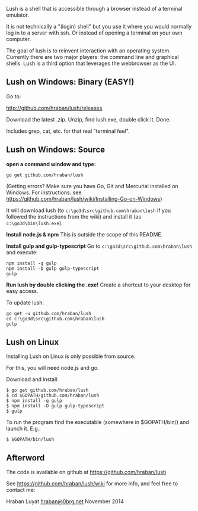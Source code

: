 Lush is a shell that is accessible through a browser instead of a terminal
emulator.

It is not technically a "(login) shell" but you use it where you would normally
log in to a server with ssh. Or instead of opening a terminal on your own computer.

The goal of lush is to reinvent interaction with an operating system. Currently
there are two major players: the command line and graphical shells. Lush is a
third option that leverages the webbrowser as the UI.

## Lush on Windows: Binary (EASY!)

Go to:

http://github.com/hraban/lush/releases

Download the latest .zip. Unzip, find lush.exe, double click it. Done.

Includes grep, cat, etc. for that real "terminal feel".

## Lush on Windows: Source

**open a command window and type:**

    go get github.com/hraban/lush

(Getting errors? Make sure you have Go, Git and Mercurial installed on Windows.
For instructions: see
https://github.com/hraban/lush/wiki/Installing-Go-on-Windows)

It will download lush (to `c:\go3d\src\github.com\hraban\lush` if you followed
the instructions from the wiki) and install it (as `c:\go3d\bin\lush.exe`).

**Install node.js & npm** This is outside the scope of this README.

**Install gulp and gulp-typescript** Go to `c:\go3d\src\github.com\hraban\lush`
and execute:

    npm install -g gulp
    npm install -D gulp gulp-typescript
    gulp

**Run lush by double clicking the .exe!** Create a shortcut to your desktop for
easy access.

To update lush:

    go get -u github.com/hraban/lush
    cd c:\go3d\src\github.com\hraban\lush
    gulp

## Lush on Linux

Installing Lush on Linux is only possible from source.

For this, you will need node.js and go.

Download and install:

    $ go get github.com/hraban/lush
    $ cd $GOPATH/github.com/hraban/lush
    $ npm install -g gulp
    $ npm install -D gulp gulp-typescript
    $ gulp

To run the program find the executable (somewhere in $GOPATH/bin/) and launch
it. E.g.:

    $ $GOPATH/bin/lush

## Afterword

The code is available on github at https://github.com/hraban/lush

See https://github.com/hraban/lush/wiki for more info, and feel free to contact
me:

Hraban Luyat
hraban@0brg.net
November 2014
